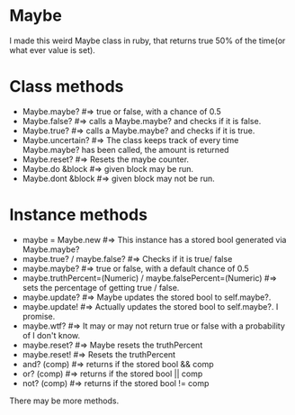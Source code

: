 # Maybe
I made this weird Maybe class in ruby, that returns true 50% of the time(or what ever value is set).

# Class methods
* Maybe.maybe? #=> true or false, with a chance of 0.5
* Maybe.false? #=> calls a Maybe.maybe? and checks if it is false.
* Maybe.true? #=> calls a Maybe.maybe? and checks if it is true.
* Maybe.uncertain? #=> The class keeps track of every time Maybe.maybe? has been called, the amount is returned
* Maybe.reset? #=> Resets the maybe counter.
* Maybe.do &block #=> given block may be run.
* Maybe.dont &block #=> given block may not be run.

# Instance methods
* maybe = Maybe.new #=> This instance has a stored bool generated via Maybe.maybe?
* maybe.true? / maybe.false? #=> Checks if it is true/ false
* maybe.maybe? #=> true or false, with a default chance of 0.5
* maybe.truthPercent=(Numeric) / maybe.falsePercent=(Numeric) #=> sets the percentage of getting true / false.
* maybe.update? #=> Maybe updates the stored bool to self.maybe?.
* maybe.update! #=> Actually updates the stored bool to self.maybe?. I promise.
* maybe.wtf? #=> It may or may not return true or false with a probability of I don't know.
* maybe.reset? #=> Maybe resets the truthPercent
* maybe.reset! #=> Resets the truthPercent
* and? (comp) #=> returns if the stored bool && comp 
* or? (comp) #=> returns if the stored bool || comp 
* not? (comp) #=> returns if the stored bool != comp 

There may be more methods.
